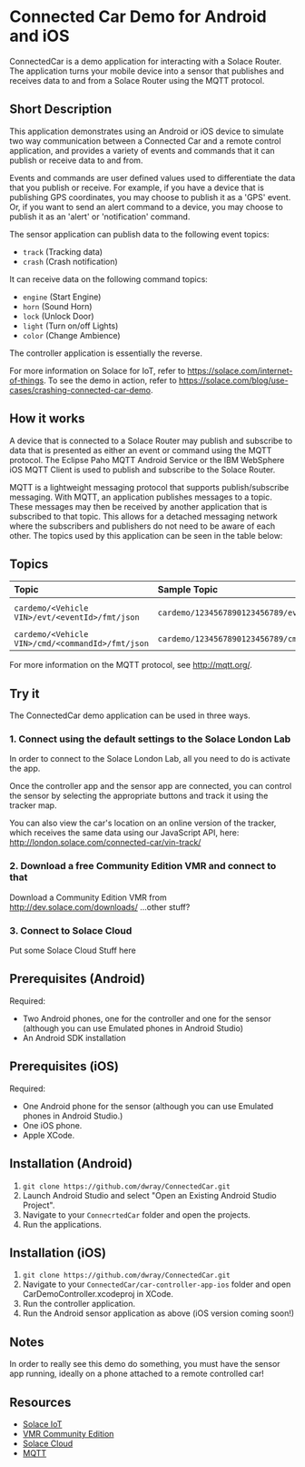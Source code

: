 # Connected Car Demo for Android and iOS

ConnectedCar is a demo application for interacting with a Solace Router.
The application turns your mobile device into a sensor that publishes and receives data to and from a Solace Router using the MQTT protocol.

## Short Description
This application demonstrates using an Android or iOS device to simulate two way communication between a Connected Car and a remote control application, and provides a variety of events and commands that it can publish or receive data to and from.

Events and commands are user defined values used to differentiate the data that you publish or receive. For example, if you have a device that is publishing GPS coordinates, you may choose to publish it as a 'GPS' event. Or, if you want to send an alert command to a device, you may choose to publish it as an 'alert' or 'notification' command.

The sensor application can publish data to the following event topics:
- `track` (Tracking data)
- `crash` (Crash notification)

It can receive data on the following command topics:
- `engine` (Start Engine)
- `horn` (Sound Horn)
- `lock` (Unlock Door)
- `light` (Turn on/off Lights)
- `color` (Change Ambience)

The controller application is essentially the reverse.

For more information on Solace for IoT, refer to https://solace.com/internet-of-things.  To see the demo in action, refer to https://solace.com/blog/use-cases/crashing-connected-car-demo.

## How it works
A device that is connected to a Solace Router may publish and subscribe to data that is presented as either an event or command using the MQTT protocol.
The Eclipse Paho MQTT Android Service or the IBM WebSphere iOS MQTT Client is used to publish and subscribe to the Solace Router.

MQTT is a lightweight messaging protocol that supports publish/subscribe messaging. With MQTT, an application publishes messages to a topic. These messages may then be received by another application that is subscribed to that topic. This allows for a detached messaging network where the subscribers and publishers do not need to be aware of each other.
The topics used by this application can be seen in the table below:

## Topics
|Topic|Sample Topic|Sample Messages|
|:---------- |:---------- |:------------|
|`cardemo/<Vehicle VIN>/evt/<eventId>/fmt/json`|`cardemo/1234567890123456789/evt/track/fmt/json`|`{"d":{"acceleration_x":2.23517E-7,"acceleration_y":9.77631,"acceleration_z":0.812348,"roll":-2.7514932E-7,"pitch":-1.4878927,"yaw":0.0,"longitude":0.0,"latitude":0.0,"heading":0.0,"speed":0.0,"trip_id":"1511515976","timestamp":"2017-11-24T09:33:02.637+00:00"}}`|
|`cardemo/<Vehicle VIN>/cmd/<commandId>/fmt/json`|`cardemo/1234567890123456789/cmd/engine/fmt/json`|`{"d":{"engine":"start"}}`

For more information on the MQTT protocol, see http://mqtt.org/.

## Try it
The ConnectedCar demo application can be used in three ways.

### 1. Connect using the default settings to the Solace London Lab
In order to connect to the Solace London Lab, all you need to do is activate the app.

Once the controller app and the sensor app are connected, you can control the sensor by selecting the appropriate buttons and track it using the tracker map.

You can also view the car's location on an online version of the tracker, which receives the same  data using our JavaScript API, here: http://london.solace.com/connected-car/vin-track/ 
### 2. Download a free Community Edition VMR and connect to that
Download a Community Edition VMR from http://dev.solace.com/downloads/ 
...other stuff?

### 3. Connect to Solace Cloud
Put some Solace Cloud Stuff here

## Prerequisites (Android)
Required:
- Two Android phones, one for the controller and one for the sensor (although you can use Emulated phones in Android Studio)
- An Android SDK installation

## Prerequisites (iOS)
Required:
- One Android phone for the sensor (although you can use Emulated phones in Android Studio.)
- One iOS phone.
- Apple XCode.

## Installation (Android)
1. `git clone https://github.com/dwray/ConnectedCar.git`
2. Launch Android Studio and select "Open an Existing Android Studio Project".
3. Navigate to your `ConnecrtedCar` folder and open the projects.
4. Run the applications.

## Installation (iOS)
1. `git clone https://github.com/dwray/ConnectedCar.git`
2. Navigate to your `ConnectedCar/car-controller-app-ios` folder and open CarDemoController.xcodeproj in XCode.
3. Run the controller application.
4. Run the Android sensor application as above (iOS version coming soon!)

## Notes
In order to really see this demo do something, you must have the sensor app running, ideally on a phone attached to a remote controlled car!

## Resources
- [Solace IoT](https://solace.com/internet-of-things)
- [VMR Community Edition](http://dev.solace.com/downloads/)
- [Solace Cloud](http://cloud.solace.com/)
- [MQTT](http://mqtt.org/)
